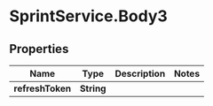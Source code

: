# SprintService.Body3

## Properties

Name | Type | Description | Notes
------------ | ------------- | ------------- | -------------
**refreshToken** | **String** |  | 


